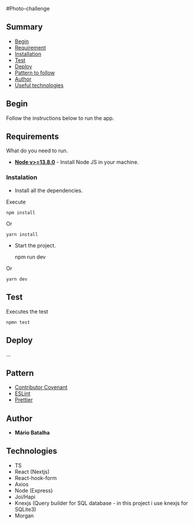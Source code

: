 #Photo-challenge
 

## Summary

  - [Begin](#Begin)
  - [Requirement](#Requeriment)
  - [Installation](#Installation)
  - [Test](#Test)
  - [Deploy](#Deploy)
  - [Pattern to follow](#Padrão-to-follow)
  - [Author](#Author)
  - [Useful technologies](#Useful-technologies)

## Begin

Follow the instructions below to run the app.

## Requirements

What do  you need to run.

* **[Node v>=13.8.0](https://nodejs.org/en/)** - Install Node JS in your machine.

### Instalation

- Install all the dependencies.


Execute

    npm install

Or

    yarn install

- Start the project.
 
    npm run dev

Or

    yarn dev


## Test

Executes the test

    npmn test


## Deploy

...

## Pattern 

  - [Contributor Covenant](https://www.contributor-covenant.org/) 
  - [ESLint](https://www.contributor-covenant.org/)
  - [Prettier](https://www.contributor-covenant.org/)  
 
## Author

  - **Mário Batalha**  
   

## Technologies

  - TS
  - React (Nextjs)
  - React-hook-form
  - Axios
  - Node (Express)
  - Joi/Hapi 
  - Knexjs (Query builder for SQL database - in this project i use knexjs for SQLite3)
  - Morgan
